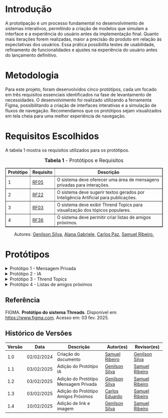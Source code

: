 # Introdução

A prototipação é um processo fundamental no desenvolvimento de sistemas interativos, permitindo a criação de modelos que simulam a interface e a experiência do usuário antes da implementação final. Quanto mais iterações forem realizadas, maior a precisão do produto em relação às expectativas dos usuários. Essa prática possibilita testes de usabilidade, refinamento de funcionalidades e ajustes na experiência do usuário antes do lançamento definitivo.

# Metodologia

Para este projeto, foram desenvolvidos cinco protótipos, cada um focado em três requisitos essenciais identificados na fase de levantamento de necessidades. O desenvolvimento foi realizado utilizando a ferramenta Figma, possibilitando a criação de interfaces interativas e a simulação de fluxos de navegação. Recomendamos que os protótipos sejam visualizados em tela cheia para uma melhor experiência de navegação.

# Requisitos Escolhidos

A tabela 1 mostra os requisitos utilizados para os protótipos.

<font size="3"><p style="text-align: center"><b>Tabela 1</b> - Protótipos e Requisitos</p></font>

<table border="1">
  <tr>
    <th>Protótipo</th>
    <th>Requisito</th>
    <th>Descrição</th>
  </tr>
  <tr>
    <td>1</td>
    <td><a href="../../Elicitacao/tecnicas/requisitoselicitados/#anchor_RF05">RF05</a></td>
    <td>O sistema deve oferecer uma área de mensagens privadas para interações.</td>
  </tr>
  <tr>
    <td>2</td>
    <td><a href="../../Elicitacao/tecnicas/requisitoselicitados/#anchor_RF22">RF22</a></td>
    <td>O sistema deve sugerir textos gerados por Inteligência Artificial para publicações.</td>
  </tr>
  <tr>
    <td>3</td>
    <td><a href="../../Elicitacao/tecnicas/requisitoselicitados/#anchor_RF03">RF03</a></td>
    <td>O sistema deve exibir Thrend Topics para visualização dos tópicos populares.</td>
  </tr>
   <tr>
    <td>4</td>
    <td><a href="../../Elicitacao/tecnicas/requisitoselicitados/#anchor_RF36">RF36</a></td>
    <td>O sistema deve permitir criar listas de amigos próximos.</td>
  </tr>
</table>

<p style="text-align: center; font-size: 14px;">
    Autores: <a href="https://github.com/GenilsonJrs" target="_blank">Genilson Silva,</a> <a href="https://github.com/alanagabriele" target="_blank">Alana Gabriele,</a> <a href="https://github.com/dudupaz" target="_blank">Carlos Paz,</a> <a href="https://github.com/SamuelRicosta" target="_blank"> Samuel Ribeiro. </a>
</p>

# Protótipos

<details>
  <summary>Protótipo 1 - Mensagem Privada</summary>

<h2>Protótipo 1</h2>

<iframe style="border: 1px solid rgba(0, 0, 0, 0.1);" width="800" height="450" src="https://embed.figma.com/proto/sfhXSQxvlgwGySwqQwlQm4/REQ---Implementa%C3%A7%C3%A3o-dos-Requisitos?node-id=70-1108&scaling=scale-down&content-scaling=fixed&page-id=0%3A1&starting-point-node-id=70%3A1108&show-proto-sidebar=1&embed-host=share" allowfullscreen></iframe>

<p style="text-align: center; font-size: 14px;">
    Autor: <a href="https://github.com/SamuelRicosta" target="_blank">Samuel Ribeiro</a>
</p>

<h2>Gravação</h2>
<p>O vídeo pode ser visto direto no <a href="">YouTube.</a></p>

<div style="text-align: center;">
  <p>Vídeo 1 - Mensagem Privada </p>
</div>
<center>
<iframe width="560" height="315" src="https://www.youtube.com/embed/FcYXLOrJjG0?si=v-NqLBF8OuzPJHxn" title="YouTube video player" frameborder="0" allow="accelerometer; autoplay; clipboard-write; encrypted-media; gyroscope; picture-in-picture; web-share" referrerpolicy="strict-origin-when-cross-origin" allowfullscreen></iframe>
</center>
<p style="text-align: center; font-size: 14px;">
    Autor: <a href="https://github.com/SamuelRicosta" target="_blank">Samuel Ribeiro</a>
  </p>

</details>

<details>
  <summary>Protótipo 2 - IA</summary>

<h2>Protótipo 2</h2>
<p>O protótipo pode ser acessado diretamente em <a href="https://www.figma.com/proto/sfhXSQxvlgwGySwqQwlQm4/REQ---Implementa%C3%A7%C3%A3o-dos-Requisitos?node-id=32-18&p=f&t=tj90L1FPDz6mifxE-1&scaling=scale-down&content-scaling=fixed&page-id=0%3A1&starting-point-node-id=32%3A18&show-proto-sidebar=1">FIGMA</a>, e a Imagem 1 logo abaixo mostra a tela em questão.</p>

<iframe style="border: 1px solid rgba(0, 0, 0, 0.1);" width="800" height="450" src="https://embed.figma.com/proto/sfhXSQxvlgwGySwqQwlQm4/REQ---Implementa%C3%A7%C3%A3o-dos-Requisitos?node-id=32-18&p=f&scaling=scale-down&content-scaling=fixed&page-id=0%3A1&starting-point-node-id=32%3A18&show-proto-sidebar=1&embed-host=share" allowfullscreen></iframe>

<p style="text-align: center; font-size: 14px;">
    Autor: <a href="https://github.com/GenilsonJrs" target="_blank">Genilson Silva</a>
</p>

<h2>Imagens do Figma</h2>

<div style="text-align: center;">
    <p><strong>Imagem 1 - Tela IA Figma</strong></p>
  </div>

<img src="./imagens/figmaum.png" alt="Figma IA"> 


<p style="text-align: center; font-size: 14px;">
    Autor: <a href="https://github.com/GenilsonJrs" target="_blank">Genilson Silva</a>
</p>

<h2>Gravação</h2>
<p>O vídeo pode ser visto direto no <a href="https://www.youtube.com/watch?v=s6SukRs_dH8">YouTube.</a></p>

<div style="text-align: center;">
  <p>Vídeo 2 - IA </p>
</div>
<center>
<iframe width="560" height="315" src="https://www.youtube.com/embed/s6SukRs_dH8?si=zvpi2i8x0u6bS1Y1" title="YouTube video player" frameborder="0" allow="accelerometer; autoplay; clipboard-write; encrypted-media; gyroscope; picture-in-picture; web-share" referrerpolicy="strict-origin-when-cross-origin" allowfullscreen></iframe>
</center>
<p style="text-align: center; font-size: 14px;">
    Autor: <a href="https://github.com/GenilsonJrs" target="_blank">Genilson Silva</a>
  </p>

</details>

<details>
  <summary>Protótipo 3 - Thrend Topics</summary>

<h2>Protótipo 3</h2>

<iframe style="border: 1px solid rgba(0, 0, 0, 0.1);" width="800" height="450" src="https://embed.figma.com/proto/sfhXSQxvlgwGySwqQwlQm4/REQ---Implementa%C3%A7%C3%A3o-dos-Requisitos?node-id=32-18&p=f&scaling=scale-down&content-scaling=fixed&page-id=0%3A1&starting-point-node-id=32%3A18&show-proto-sidebar=1&embed-host=share" allowfullscreen></iframe>

<p style="text-align: center; font-size: 14px;">
    Autor: <a href="https://github.com/alanagabriele" target="_blank">Alana Gabriele</a>
</p>

<h2>Gravação</h2>
<p>O vídeo pode ser visto direto no <a href="https://youtu.be/-L_1d_mjx7c?si=AvYNWBWUpGGNwz3K">YouTube.</a></p>

<div style="text-align: center;">
  <p>Vídeo 3 - Thrend Topics </p>
</div>
<center>
<iframe width="560" height="315" src="https://www.youtube.com/embed/-L_1d_mjx7c?si=AvYNWBWUpGGNwz3K" title="YouTube video player" frameborder="0" allow="accelerometer; autoplay; clipboard-write; encrypted-media; gyroscope; picture-in-picture; web-share" referrerpolicy="strict-origin-when-cross-origin" allowfullscreen></iframe>
</center>
<p style="text-align: center; font-size: 14px;">
    Autor: <a href="https://github.com/alanagabriele" target="_blank">Alana Gabriele</a>
  </p>

</details>

<details>
  <summary>Protótipo 4 - Listas de amigos próximos	</summary>

<h2>Protótipo 4</h2>

<iframe style="border: 1px solid rgba(0, 0, 0, 0.1);" width="800" height="450" src="https://embed.figma.com/proto/sfhXSQxvlgwGySwqQwlQm4/REQ---Implementa%C3%A7%C3%A3o-dos-Requisitos?node-id=70-1108&scaling=scale-down&content-scaling=fixed&page-id=0%3A1&starting-point-node-id=70%3A1108&show-proto-sidebar=1&embed-host=share" allowfullscreen></iframe>

<p style="text-align: center; font-size: 14px;">
    Autor: <a href="https://github.com/dudupaz" target="_blank">Carlos Eduardo</a>
</p>

<h2>Gravação</h2>
<p>O vídeo pode ser visto direto no <a href="https://www.youtube.com/watch?v=FOOe8KcC_Nw">YouTube.</a></p>

<div style="text-align: center;">
  <p>Vídeo 4 - Listas de amigos próximos </p>
</div>
<center>
  <iframe width="560" height="315" src="https://www.youtube.com/embed/FOOe8KcC_Nw" title="YouTube video player" frameborder="0" allow="accelerometer; autoplay; clipboard-write; encrypted-media; gyroscope; picture-in-picture; web-share" referrerpolicy="strict-origin-when-cross-origin" allowfullscreen></iframe>
</center>

<p style="text-align: center; font-size: 14px;">
    Autor: <a href="https://github.com/dudupaz" target="_blank">Carlos Eduardo</a>
  </p>

</details>

## Referência

FIGMA. **Protótipo do sistema Threads**. Disponível em: https://www.figma.com. Acesso em: 03 fev. 2025.

## Histórico de Versões

| **Versão** | **Data**   | **Descrição**                        | **Autor(es)**                                      | **Revisor(es)**                                    |
| ---------- | ---------- | ------------------------------------ | -------------------------------------------------- | -------------------------------------------------- |
| 1.0        | 02/02/2024 | Criação do documento                 | [Samuel Ribeiro](https://github.com/SamuelRicosta) | [Genilson Silva](https://github.com/GenilsonJrs)   |
| 1.1        | 03/02/2025 | Adição do Protótipo IA               | [Genilson Silva](https://github.com/GenilsonJrs)   | [Samuel Ribeiro](https://github.com/SamuelRicosta) |
| 1.2        | 03/02/2025 | Adição do Protótipo Mensagem Privada | [Genilson Silva](https://github.com/GenilsonJrs)   | [Samuel Ribeiro](https://github.com/SamuelRicosta) |
| 1.3        | 03/02/2025 | Adição do Protótipo Amigos Próximos  | [Carlos Eduardo](https://github.com/dudupaz)       | [Samuel Ribeiro](https://github.com/SamuelRicosta) |
| 1.4        | 10/02/2025 | Adição de link e imagem              | [Genilson Silva](https://github.com/GenilsonJrs)   | [Samuel Ribeiro](https://github.com/SamuelRicosta) |
